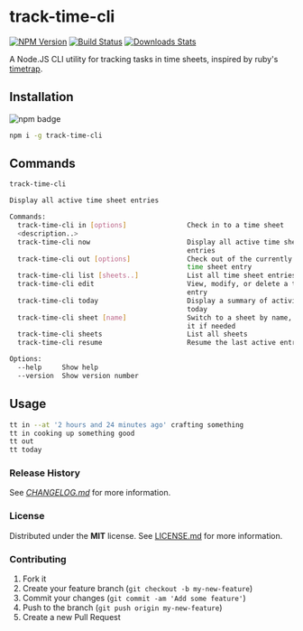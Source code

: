 # track-time-cli

[![NPM Version][npm-image]][npm-url]
[![Build Status][travis-image]][travis-url]
[![Downloads Stats][npm-downloads]][npm-url]

A Node.JS CLI utility for tracking tasks in time sheets, inspired by ruby's [timetrap](https://github.com/samg/timetrap).

## Installation
![npm badge](https://nodei.co/npm/track-time-cli.png?downloads=true&downloadRank=true&stars=true)

```bash
npm i -g track-time-cli
```
## Commands

```bash
track-time-cli

Display all active time sheet entries

Commands:
  track-time-cli in [options]               Check in to a time sheet
  <description..>
  track-time-cli now                        Display all active time sheet
                                            entries                    [default]
  track-time-cli out [options]              Check out of the currently active
                                            time sheet entry
  track-time-cli list [sheets..]            List all time sheet entries
  track-time-cli edit                       View, modify, or delete a time sheet
                                            entry
  track-time-cli today                      Display a summary of activity for
                                            today
  track-time-cli sheet [name]               Switch to a sheet by name, creating
                                            it if needed
  track-time-cli sheets                     List all sheets
  track-time-cli resume                     Resume the last active entry

Options:
  --help     Show help                                                 [boolean]
  --version  Show version number                                       [boolean]
```

## Usage

```bash
tt in --at '2 hours and 24 minutes ago' crafting something
tt in cooking up something good
tt out
tt today
```

### Release History

See *[CHANGELOG.md](CHANGELOG.md)* for more information.

### License

Distributed under the **MIT** license. See [LICENSE.md](LICENSE.md) for more information.

### Contributing

1. Fork it
2. Create your feature branch (`git checkout -b my-new-feature`)
3. Commit your changes (`git commit -am 'Add some feature'`)
4. Push to the branch (`git push origin my-new-feature`)
5. Create a new Pull Request

<!-- Markdown link & img dfn's -->
[npm-image]: https://img.shields.io/npm/v/track-time-cli.svg?style=flat-square
[npm-url]: https://npmjs.org/package/track-time-cli
[npm-downloads]: https://img.shields.io/npm/dm/track-time-cli.svg?style=flat-square
[travis-image]: https://img.shields.io/travis/f3rno/track-time-cli/master.svg?style=flat-square
[travis-url]: https://travis-ci.org/f3rno64/track-time-cli
